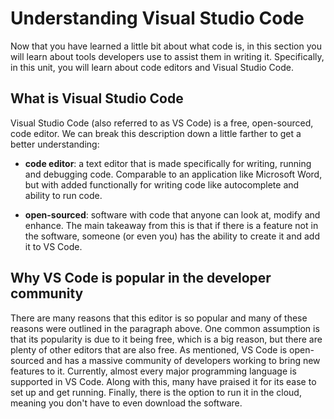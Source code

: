 # Understanding Visual Studio Code

Now that you have learned a little bit about what code is, in this section you will learn about tools developers use to assist them in writing it. Specifically, in this unit, you will learn about code editors and Visual Studio Code.

## What is Visual Studio Code

Visual Studio Code (also referred to as VS Code) is a free, open-sourced, code editor. We can break this description down a little farther to get a better understanding:

- **code editor**: a text editor that is made specifically for writing, running and debugging code. Comparable to an application like Microsoft Word, but with added functionally for writing code like autocomplete and ability to run code.

- **open-sourced**: software with code that anyone can look at, modify and enhance. The main takeaway from this is that if there is a feature not in the software, someone (or even you) has the ability to create it and add it to VS Code.

## Why VS Code is popular in the developer community

There are many reasons that this editor is so popular and many of these reasons were outlined in the paragraph above. One common assumption is that its popularity is due to it being free, which is a big reason, but there are plenty of other editors that are also free. As mentioned, VS Code is open-sourced and has a massive community of developers working to bring new features to it. Currently, almost every major programming language is supported in VS Code. Along with this, many have praised it for its ease to set up and get running. Finally, there is the option to run it in the cloud, meaning you don't have to even download the software.
